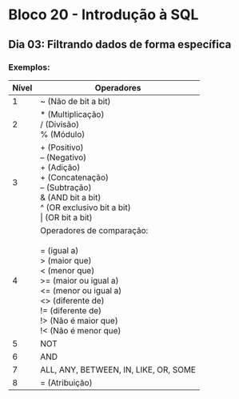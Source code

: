 # Bloco 20 - Introdução à SQL
## Dia 03: Filtrando dados de forma específica
### Exemplos:

| Nível 	| Operadores                                                                                                                                                                                                                 	|
|-------	|----------------------------------------------------------------------------------------------------------------------------------------------------------------------------------------------------------------------------	|
| 1     	| ~ (Não de bit a bit)                                                                                                                                                                                                       	|
| 2     	| * (Multiplicação)<br>/ (Divisão)<br>% (Módulo)                                                                                                                                                                             	|
| 3     	| + (Positivo)<br>– (Negativo)<br>+ (Adição)<br>+ (Concatenação)<br>– (Subtração)<br>& (AND bit a bit)<br>^ (OR exclusivo bit a bit)<br>\| (OR bit a bit)                                                                    	|
| 4     	| Operadores de comparação:<br><br>= (igual a)<br>> (maior que)<br>< (menor que)<br>>= (maior ou igual a)<br><= (menor ou igual a)<br><> (diferente de)<br>!= (diferente de)<br>!> (Não é maior que)<br>!< (Não é menor que) 	|
| 5     	| NOT                                                                                                                                                                                                                        	|
| 6     	| AND                                                                                                                                                                                                                        	|
| 7     	| ALL, ANY, BETWEEN, IN, LIKE, OR, SOME                                                                                                                                                                                      	|
| 8     	| = (Atribuição)                                                                                                                                                                                                             	|
